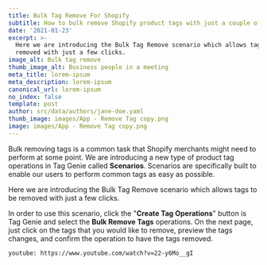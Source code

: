 ```yaml
---
title: Bulk Tag Remove For Shopify
subtitle: How to bulk remove Shopify product tags with just a couple of clicks
date: '2021-01-23'
excerpt: >-
  Here we are introducing the Bulk Tag Remove scenario which allows tags to be
  removed with just a few clicks.
image_alt: Bulk tag remove
thumb_image_alt: Business people in a meeting
meta_title: lorem-ipsum
meta_description: lorem-ipsum
canonical_url: lorem-ipsum
no_index: false
template: post
author: src/data/authors/jane-doe.yaml
thumb_image: images/App - Remove Tag copy.png
image: images/App - Remove Tag copy.png
---
```

Bulk removing tags is a common task that Shopify merchants might need to perform at some point. We are introducing a new type of product tag operations in Tag Genie called **Scenarios**. Scenarios are specifically built to enable our users to perform common tags as easy as possible.

Here we are introducing the Bulk Tag Remove scenario which allows tags to be removed with just a few clicks.

In order to use this scenario, click the "**Create Tag Operations**" button is Tag Genie and select the **Bulk Remove Tags** operations. On the next page, just click on the tags that you would like to remove, preview the tags changes, and confirm the operation to have the tags removed.  

`youtube: https://www.youtube.com/watch?v=22-y6Mo__gI`
